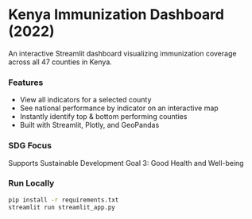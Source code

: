 # Kenya Immunization Dashboard (2022)

An interactive Streamlit dashboard visualizing immunization coverage across all 47 counties in Kenya.

### Features
- View all indicators for a selected county
- See national performance by indicator on an interactive map
- Instantly identify top & bottom performing counties
- Built with Streamlit, Plotly, and GeoPandas

### SDG Focus
Supports Sustainable Development Goal 3: Good Health and Well-being

###  Run Locally
```bash
pip install -r requirements.txt
streamlit run streamlit_app.py
```